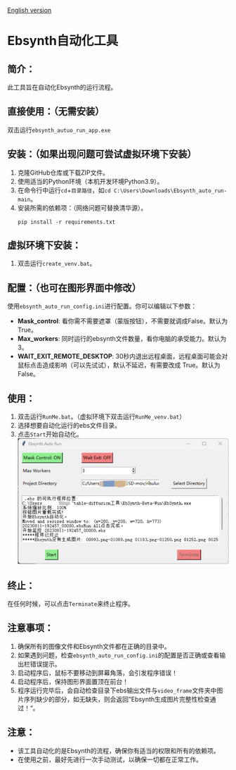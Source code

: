 [English version](README_EN.md)
# Ebsynth自动化工具

## 简介：
此工具旨在自动化Ebsynth的运行流程。

## 直接使用：（无需安装）
双击运行`ebsynth_autuo_run_app.exe`

## 安装：（如果出现问题可尝试虚拟环境下安装）
1. 克隆GitHub仓库或下载ZIP文件。
2. 使用适当的Python环境（本机开发环境Python3.9）。
3. 在命令行中运行`cd`+`目录路径`，如`cd C:\Users\Downloads\Ebsynth_auto_run-main`。
4. 安装所需的依赖项：（网络问题可替换清华源）。
    ```
    pip install -r requirements.txt
    ```
## 虚拟环境下安装：
1. 双击运行`create_venv.bat`。

## 配置：（也可在图形界面中修改）
使用`ebsynth_auto_run_config.ini`进行配置。你可以编辑以下参数：
- **Mask_control**: 看你需不需要遮罩（蒙版按钮），不需要就调成False。默认为True。
- **Max_workers**: 同时运行的ebsynth文件数量，看你电脑的承受能力。默认为3。
- **WAIT_EXIT_REMOTE_DESKTOP**: 30秒内退出远程桌面，远程桌面可能会对鼠标点击造成影响（可以先试试），默认不延迟，有需要改成 True。默认为False。

## 使用：
1. 双击运行`RunMe.bat`。（虚拟环境下双击运行`RunMe_venv.bat`）
2. 选择想要自动化运行的ebs文件目录。
3. 点击`Start`开始自动化。
![图形界面示意图](./images/gui.png)

## 终止：
在任何时候，可以点击`Terminate`来终止程序。

## 注意事项：
1. 确保所有的图像文件和Ebsynth文件都在正确的目录中。
2. 如果遇到问题，检查`ebsynth_auto_run_config.ini`的配置是否正确或查看输出栏错误提示。
3. 启动程序后，鼠标不要移动到屏幕角落，会引发程序错误！
4.  启动程序后，保持图形界面置顶在前台！
5. 程序运行完毕后，会自动检查目录下ebs输出文件与`video_frame`文件夹中图片序列缺少的部分，如无缺失，则会返回”Ebsynth生成图片完整性检查通过！“。

## 注意：
- 该工具自动化的是Ebsynth的流程，确保你有适当的权限和所有的依赖项。
- 在使用之前，最好先进行一次手动测试，以确保一切都在正常工作。
